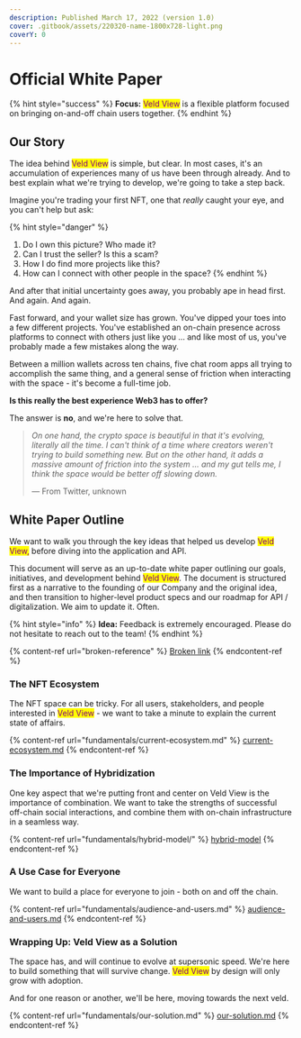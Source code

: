 ```yaml
---
description: Published March 17, 2022 (version 1.0)
cover: .gitbook/assets/220320-name-1800x728-light.png
coverY: 0
---
```


# Official White Paper

{% hint style="success" %}
**Focus:** <mark style="color:purple;">Veld View</mark> is a flexible platform focused on bringing on-and-off chain users together.
{% endhint %}

## Our Story

The idea behind <mark style="color:purple;">Veld View</mark> is simple, but clear. In most cases, it's an accumulation of experiences many of us have been through already. And to best explain what we're trying to develop, we're going to take a step back.&#x20;

Imagine you're trading your first NFT, one that _really_ caught your eye, and you can't help but ask:

{% hint style="danger" %}
1. Do I own this picture? Who made it?
2. Can I trust the seller? Is this a scam?
3. How I do find more projects like this?
4. How can I connect with other people in the space?
{% endhint %}

And after that initial uncertainty goes away, you probably ape in head first. And again. And again.

Fast forward, and your wallet size has grown. You've dipped your toes into a few different projects. You've established an on-chain presence across platforms to connect with others just like you ... and like most of us, you've probably made a few mistakes along the way.

Between a million wallets across ten chains, five chat room apps all trying to accomplish the same thing, and a general sense of friction when interacting with the space - it's become a full-time job.

**Is this really the best experience Web3 has to offer?**

The answer is **no**, and we're here to solve that.

> _On one hand, the crypto space is beautiful in that it's evolving, literally all the time. I can't think of a time where creators weren't trying to build something new. But on the other hand, it adds a massive amount of friction into the system ... and my gut tells me, I think the space would be better off slowing down._
>
> — From Twitter, unknown

## White Paper Outline

We want to walk you through the key ideas that helped us develop <mark style="color:purple;">Veld View,</mark> before diving into the application and API.

This document will serve as an up-to-date white paper outlining our goals, initiatives, and development behind <mark style="color:purple;">Veld View</mark>. The document is structured first as a narrative to the founding of our Company and the original idea, and then transition to higher-level product specs and our roadmap for API / digitalization. We aim to update it. Often.

{% hint style="info" %}
**Idea:** Feedback is extremely encouraged. Please do not hesitate to reach out to the team!
{% endhint %}

{% content-ref url="broken-reference" %}
[Broken link](broken-reference)
{% endcontent-ref %}

### The NFT Ecosystem

The NFT space can be tricky. For all users, stakeholders, and people interested in <mark style="color:purple;">Veld View</mark> - we want to take a minute to explain the current state of affairs.

{% content-ref url="fundamentals/current-ecosystem.md" %}
[current-ecosystem.md](fundamentals/current-ecosystem.md)
{% endcontent-ref %}

### The Importance of Hybridization

One key aspect that we're putting front and center on Veld View is the importance of combination. We want to take the strengths of successful off-chain social interactions, and combine them with on-chain infrastructure in a seamless way.

{% content-ref url="fundamentals/hybrid-model/" %}
[hybrid-model](fundamentals/hybrid-model/)
{% endcontent-ref %}

### A Use Case for Everyone

We want to build a place for everyone to join - both on and off the chain.&#x20;

{% content-ref url="fundamentals/audience-and-users.md" %}
[audience-and-users.md](fundamentals/audience-and-users.md)
{% endcontent-ref %}

### Wrapping Up: Veld View as a Solution

The space has, and will continue to evolve at supersonic speed. We're here to build something that will survive change. <mark style="color:purple;">Veld View</mark> by design will only grow with adoption.

And for one reason or another, we'll be here, moving towards the next veld.&#x20;

{% content-ref url="fundamentals/our-solution.md" %}
[our-solution.md](fundamentals/our-solution.md)
{% endcontent-ref %}
